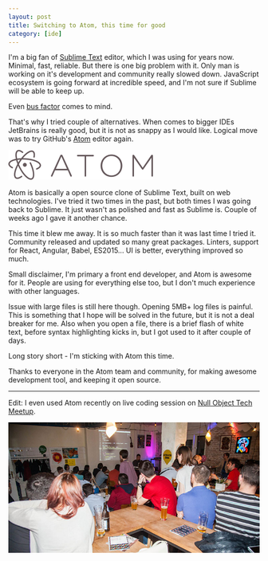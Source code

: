 ```yaml
---
layout: post
title: Switching to Atom, this time for good
category: [ide]
---
```


I'm a big fan of [Sublime Text](https://www.sublimetext.com/) editor, which I was using for years now.
Minimal, fast, reliable. But there is one big problem with it.
Only man is working on it's development and community really slowed down.
JavaScript ecosystem is going forward at incredible speed, and I'm not sure if Sublime will be able to keep up.

Even [bus factor](https://en.wikipedia.org/wiki/Bus_factor) comes to mind.

That's why I tried couple of alternatives.
When comes to bigger IDEs JetBrains is really good, but it is not as snappy as I would like.
Logical move was to try GitHub's [Atom](https://atom.io) editor again.

<a href="https://atom.io/">
  <img src="/public/img/atom.png" alt="Atom editor" class="margin-y-30">
</a>

<!--more-->

Atom is basically a open source clone of Sublime Text, built on web technologies.
I've tried it two times in the past, but both times I was going back to Sublime.
It just wasn't as polished and fast as Sublime is.
Couple of weeks ago I gave it another chance.

This time it blew me away. It is so much faster than it was last time I tried it.
Community released and updated so many great packages.
Linters, support for React, Angular, Babel, ES2015...
UI is better, everything improved so much.

Small disclaimer, I'm primary a front end developer, and Atom is awesome for it.
People are using for everything else too, but I don't much experience with other languages.

Issue with large files is still here though. Opening 5MB+ log files is painful.
This is something that I hope will be solved in the future, but it is not a deal breaker for me.
Also when you open a file, there is a brief flash of white text,
before syntax highlighting kicks in, but I got used to it after couple of days.

Long story short - I'm sticking with Atom this time.

Thanks to everyone in the Atom team and community, for making awesome development tool,
and keeping it open source.

-----

Edit: I even used Atom recently on live coding session on
<a href="/null-object-tech-meetup-vol-2/">Null Object Tech Meetup</a>.

<a href="/null-object-tech-meetup-vol-2/">
  <img src="/public/img/meetup-vol-2/4.jpg" alt="Null Object tech meetup live coding">
</a>
